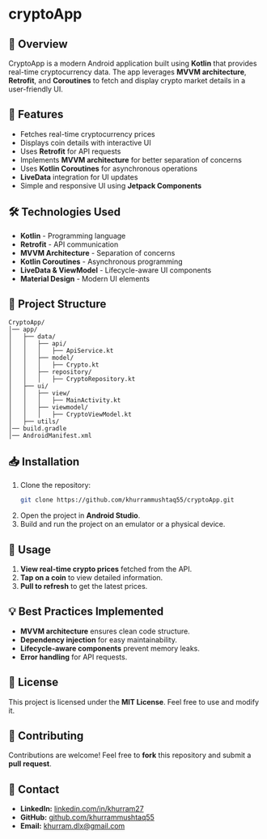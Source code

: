 # cryptoApp

## 📌 Overview
CryptoApp is a modern Android application built using **Kotlin** that provides real-time cryptocurrency data. The app leverages **MVVM architecture**, **Retrofit**, and **Coroutines** to fetch and display crypto market details in a user-friendly UI.

## 🚀 Features
- Fetches real-time cryptocurrency prices
- Displays coin details with interactive UI
- Uses **Retrofit** for API requests
- Implements **MVVM architecture** for better separation of concerns
- Uses **Kotlin Coroutines** for asynchronous operations
- **LiveData** integration for UI updates
- Simple and responsive UI using **Jetpack Components**

## 🛠️ Technologies Used
- **Kotlin** - Programming language
- **Retrofit** - API communication
- **MVVM Architecture** - Separation of concerns
- **Kotlin Coroutines** - Asynchronous programming
- **LiveData & ViewModel** - Lifecycle-aware UI components
- **Material Design** - Modern UI elements

## 📂 Project Structure
```
CryptoApp/
│── app/
│   ├── data/
│   │   ├── api/
│   │   │   ├── ApiService.kt
│   │   ├── model/
│   │   │   ├── Crypto.kt
│   │   ├── repository/
│   │   │   ├── CryptoRepository.kt
│   ├── ui/
│   │   ├── view/
│   │   │   ├── MainActivity.kt
│   │   ├── viewmodel/
│   │   │   ├── CryptoViewModel.kt
│   ├── utils/
│── build.gradle
│── AndroidManifest.xml
```

## 📥 Installation
1. Clone the repository:
   ```sh
   git clone https://github.com/khurrammushtaq55/cryptoApp.git
   ```
2. Open the project in **Android Studio**.
3. Build and run the project on an emulator or a physical device.

## 📖 Usage
1. **View real-time crypto prices** fetched from the API.
2. **Tap on a coin** to view detailed information.
3. **Pull to refresh** to get the latest prices.

## 💡 Best Practices Implemented
- **MVVM architecture** ensures clean code structure.
- **Dependency injection** for easy maintainability.
- **Lifecycle-aware components** prevent memory leaks.
- **Error handling** for API requests.

## 📜 License
This project is licensed under the **MIT License**. Feel free to use and modify it.

## 🤝 Contributing
Contributions are welcome! Feel free to **fork** this repository and submit a **pull request**.

## 📧 Contact
- **LinkedIn:** [linkedin.com/in/khurram27](https://www.linkedin.com/in/khurram27/)
- **GitHub:** [github.com/khurrammushtaq55](https://github.com/khurrammushtaq55)
- **Email:** khurram.dlx@gmail.com


